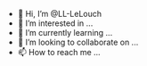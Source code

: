 - 👋 Hi, I’m @LL-LeLouch
- 👀 I’m interested in ...
- 🌱 I’m currently learning ...
- 💞️ I’m looking to collaborate on ...
- 📫 How to reach me ...

<!---
LL-LeLouch/LL-LeLouch is a ✨ special ✨ repository because its `README.md` (this file) appears on your GitHub profile.
You can click the Preview link to take a look at your changes.
--->
